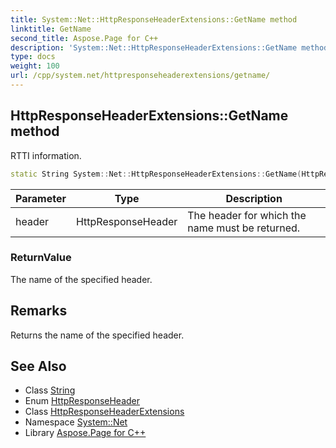 ```yaml
---
title: System::Net::HttpResponseHeaderExtensions::GetName method
linktitle: GetName
second_title: Aspose.Page for C++
description: 'System::Net::HttpResponseHeaderExtensions::GetName method. RTTI information in C++.'
type: docs
weight: 100
url: /cpp/system.net/httpresponseheaderextensions/getname/
---
```

## HttpResponseHeaderExtensions::GetName method


RTTI information.

```cpp
static String System::Net::HttpResponseHeaderExtensions::GetName(HttpResponseHeader header)
```


| Parameter | Type | Description |
| --- | --- | --- |
| header | HttpResponseHeader | The header for which the name must be returned. |

### ReturnValue

The name of the specified header.
## Remarks


Returns the name of the specified header. 
## See Also

* Class [String](../../../system/string/)
* Enum [HttpResponseHeader](../../httpresponseheader/)
* Class [HttpResponseHeaderExtensions](../)
* Namespace [System::Net](../../)
* Library [Aspose.Page for C++](../../../)
